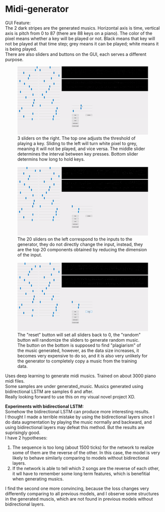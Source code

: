 # Midi-generator
GUI Feature:<br/>
The 2 dark stripes are the generated musics. Horizontal axis is time, vertical axis is pitch from 0 to 87 (there are 88 keys on a piano). The color of the pixel means whether a key will be played or not. Black means that key will not be played at that time step; grey means it can be played; white means it is being played.<br/>
There are also sliders and buttons on the GUI, each serves a different purpose.
<figure>
<img src="./demo/a.gif">
<figcaption>3 sliders on the right. The top one adjusts the threshold of playing a key. Sliding to the left will turn white pixel to grey, meaning it will not be played, and vice versa. The middle slider determines the interval between key presses. Bottom slider determins how long to hold keys.</figcaption>
<br/>
<img src="./demo/b.gif">
<figcaption>The 20 sliders on the left correspond to the inputs to the generator, they do not directly change the input, instead, they are the top 20 components obtained by reducing the dimension of the input.</figcaption>
<br/>
<img src="./demo/c.gif">
<figcaption>The "reset" button will set all sliders back to 0, the "random" button will randomize the sliders to generate random music. The button on the bottom is supposed to find "plagiarism" of the music generated, however, as the data size increases, it becomes very expensive to do so, and it is also very unlikely for the generator to completely copy a music from the training data.</figcaption>
</figure>

Uses deep learning to generate midi musics. Trained on about 3000 piano midi files. <br />
Some samples are under generated_music. Musics generated using bidirectional LSTM are samples 6 and after. <br />
Really looking forward to use this on my visual novel project XD. <br />

**Experiments with bidirectional LSTM:**<br />
Somehow the bidirectional LSTM can produce more interesting results. <br />
I thought I made a terrible mistake by using the bidirectional layers since I do data augmentation by playing the music normally and backward, and using bidirectional layers may defeat this method. But the results are suprisingly good.<br />
I have 2 hypotheses:<br />
1. The sequence is too long (about 1500 ticks) for the network to realize some of them are the reverse of the other. In this case, the model is very likely to behave similarly comparing to models without bidirectional layers.<br />
2. If the network is able to tell which 2 songs are the reverse of each other, it wll have to remember some long term features, which is benefitial when generating musics. <br />

I find the second one more convincing, because the loss changes very differently comparing to all previous models, and I observe some structures in the generated muscis, which are not found in previous models without bidirectional layers.<br />

